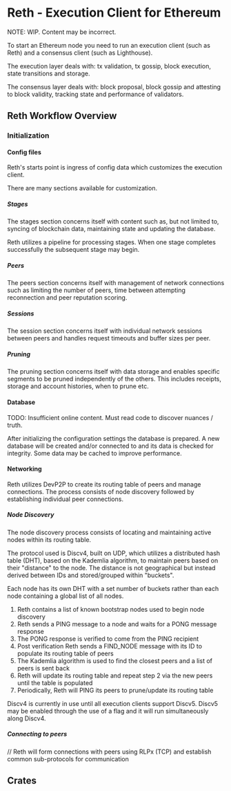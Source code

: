 # Reth - Execution Client for Ethereum

NOTE: WIP. Content may be incorrect.

To start an Ethereum node you need to run an execution client (such as Reth) and a consensus client (such as Lighthouse).

The execution layer deals with: tx validation, tx gossip, block execution, state transitions and storage.

The consensus layer deals with: block proposal, block gossip and attesting to block validity, tracking state and performance of validators.

## Reth Workflow Overview

### Initialization

#### Config files

Reth's starts point is ingress of config data which customizes the execution client.

There are many sections available for customization.

##### Stages

The stages section concerns itself with content such as, but not limited to, syncing of blockchain data, maintaining state and updating the database.

Reth utilizes a pipeline for processing stages. When one stage completes successfully the subsequent stage may begin.

##### Peers

The peers section concerns itself with management of network connections such as limiting the number of peers, time between attempting reconnection and peer reputation scoring.

##### Sessions

The session section concerns itself with individual network sessions between peers and handles request timeouts and buffer sizes per peer.

##### Pruning

The pruning section concerns itself with data storage and enables specific segments to be pruned independently of the others. This includes receipts, storage and account histories, when to prune etc.

#### Database

TODO: Insufficient online content. Must read code to discover nuances / truth.

After initializing the configuration settings the database is prepared. A new database will be created and/or connected to and its data is checked for integrity. Some data may be cached to improve performance.

#### Networking

Reth utilizes DevP2P to create its routing table of peers and manage connections. The process consists of node discovery followed by establishing individual peer connections.

##### Node Discovery

The node discovery process consists of locating and maintaining active nodes within its routing table.

The protocol used is Discv4, built on UDP, which utilizes a distributed hash table (DHT), based on the Kademlia algorithm, to maintain peers based on their "distance" to the node. The distance is not geographical but instead derived between IDs and stored/grouped within "buckets".

Each node has its own DHT with a set number of buckets rather than each node containing a global list of all nodes.

1. Reth contains a list of known bootstrap nodes used to begin node discovery
2. Reth sends a PING message to a node and waits for a PONG message response
3. The PONG response is verified to come from the PING recipient
4. Post verification Reth sends a FIND_NODE message with its ID to populate its routing table of peers
5. The Kademlia algorithm is used to find the closest peers and a list of peers is sent back
6. Reth will update its routing table and repeat step 2 via the new peers until the table is populated
7. Periodically, Reth will PING its peers to prune/update its routing table

Discv4 is currently in use until all execution clients support Discv5. Discv5 may be enabled through the use of a flag and it will run simultaneously along Discv4.

##### Connecting to peers

// Reth will form connections with peers using RLPx (TCP) and establish common sub-protocols for communication


## Crates
